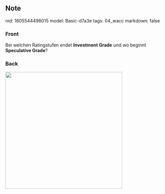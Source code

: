 ## Note
nid: 1605544498015
model: Basic-d7a3e
tags: 04_wacc
markdown: false

### Front
Bei welchen Ratingstufen endet <b>Investment Grade</b> und wo
beginnt <b>Speculative Grade</b>?

### Back
<p><img src="12VNshZyZJihkennphp1.png" style="width: 366px;">
